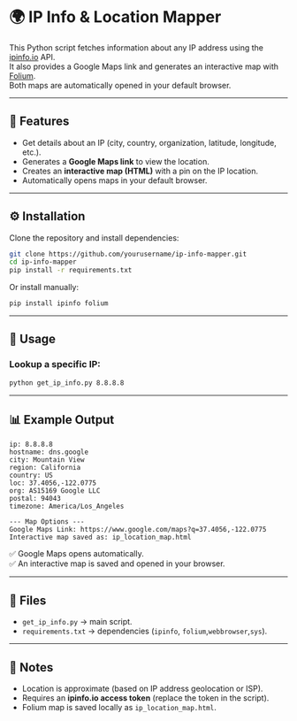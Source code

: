 # 🌍 IP Info & Location Mapper

This Python script fetches information about any IP address using the [ipinfo.io](https://ipinfo.io/) API.  
It also provides a Google Maps link and generates an interactive map with [Folium](https://python-visualization.github.io/folium/).  
Both maps are automatically opened in your default browser.

---

## 📌 Features
- Get details about an IP (city, country, organization, latitude, longitude, etc.).  
- Generates a **Google Maps link** to view the location.  
- Creates an **interactive map (HTML)** with a pin on the IP location.  
- Automatically opens maps in your default browser.  

---

## ⚙️ Installation
Clone the repository and install dependencies:

```bash
git clone https://github.com/yourusername/ip-info-mapper.git
cd ip-info-mapper
pip install -r requirements.txt
```

Or install manually:
```bash
pip install ipinfo folium
```

---

## 🚀 Usage

### Lookup a specific IP:
```bash
python get_ip_info.py 8.8.8.8
```

---

## 📊 Example Output
```
ip: 8.8.8.8
hostname: dns.google
city: Mountain View
region: California
country: US
loc: 37.4056,-122.0775
org: AS15169 Google LLC
postal: 94043
timezone: America/Los_Angeles

--- Map Options ---
Google Maps Link: https://www.google.com/maps?q=37.4056,-122.0775
Interactive map saved as: ip_location_map.html
```

✅ Google Maps opens automatically.  
✅ An interactive map is saved and opened in your browser.  

---

## 📂 Files
- `get_ip_info.py` → main script.  
- `requirements.txt` → dependencies (`ipinfo`, `folium`,`webbrowser`,`sys`).  

---

## 📌 Notes
- Location is approximate (based on IP address geolocation or ISP).  
- Requires an **ipinfo.io access token** (replace the token in the script).  
- Folium map is saved locally as `ip_location_map.html`.  
